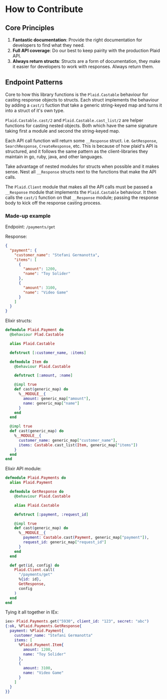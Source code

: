 # How to Contribute

## Core Principles

1. **Fantastic documentation**: Provide the right documentation for developers to find what they need.
2. **Full API coverage**: Do our best to keep pairity with the production Plaid API.
3. **Always return structs**: Structs are a form of documentation, they make it easier for developers to work with responses. Always return them.

## Endpoint Patterns

Core to how this library functions is the `Plaid.Castable` behaviour for casting response objects to structs.
Each struct implements the behaviour by adding a `cast/1` fuction that take a generic string-keyed
map and turns it into a struct of it's own type.

`Plaid.Castable.cast/2` and `Plaid.Castable.cast_list/2` are helper functions for casting nested objects.
Both which have the same signature taking first a module and second the string-keyed map.

Each API call function will return some `__Response` struct. i.e. `GetResponse`, `SearchResponse`, `CreateResponse`, etc.
This is because of how plaid's API is structured, and it follows the same pattern as the client-libraries they
maintain in go, ruby, java, and other languages.

Take advantage of nested modules for structs when possible and it makes sense.
Nest all `__Response` structs next to the functions that make the API calls.

The `Plaid.Client` module that makes all the API calls must be passed a `__Response` module that implements
the `Plaid.Castable` behaviour. It then calls the `cast/1` function on that `__Response` module; passing
the response body to kick off the response casting process.

### Made-up example

Endpoint: `/payments/get`

Response:

```json
{
  "payment": {
    "customer_name": "Stefani Germanotta",
    "items": [
      {
        "amount": 1200,
        "name": "Toy Solider"
      },
      {
        "amount": 3100,
        "name": "Video Game"
      }
    ]
  }
}
```

Elixir structs:

```elixir
defmodule Plaid.Payment do
  @behaviour Plad.Castable

  alias Plaid.Castable

  defstruct [:customer_name, :items]

  defmodule Item do
    @behaviour Plaid.Castable

    defstruct [:amount, :name]

    @impl true
    def cast(generic_map) do
      %__MODULE__{
        amount: generic_map["amount"],
        name: generic_map["name"]
      }
    end
  end

  @impl true
  def cast(generic_map) do
    %__MODULE__{
      customer_name: generic_map["customer_name"],
      items: Castable.cast_list(Item, generic_map["items"])
    }
  end
end
```

Elixir API module:

```elixir
defmodule Plaid.Payments do
  alias Plaid.Payment

  defmodule GetResponse do
    @behaviour Plaid.Castable

    alias Plaid.Castable

    defstruct [:payment, :request_id]

    @impl true
    def cast(generic_map) do
      %__MODULE__{
        payment: Castable.cast(Payment, generic_map["payment"]),
        request_id: generic_map["request_id"]
      }
    end
  end

  def get(id, config) do
    Plaid.Client.call(
      "/payments/get"
      %{id: id},
      GetResponse,
      config
    )
  end
end
```

Tying it all together in IEx:

```elixir
iex> Plaid.Payments.get("5930", client_id: "123", secret: "abc")
{:ok, %Plaid.Payments.GetResponse{
  payment: %Plaid.Payment{
    customer_name: "Stefani Germanotta"
    items: [
      %Plaid.Payment.Item{
        amount: 1200,
        name: "Toy Solider"
      },
      {
        amount: 3100,
        name: "Video Game"
      }
    ]
  }
}}
```
